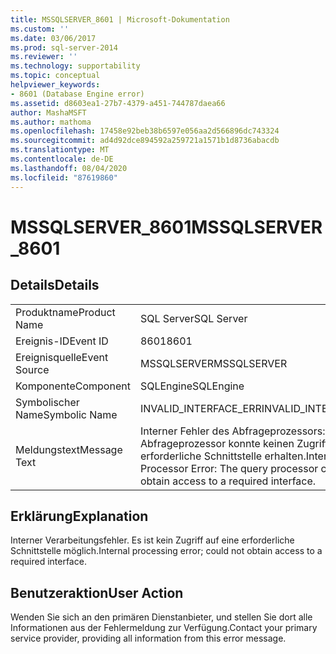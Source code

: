 ```yaml
---
title: MSSQLSERVER_8601 | Microsoft-Dokumentation
ms.custom: ''
ms.date: 03/06/2017
ms.prod: sql-server-2014
ms.reviewer: ''
ms.technology: supportability
ms.topic: conceptual
helpviewer_keywords:
- 8601 (Database Engine error)
ms.assetid: d8603ea1-27b7-4379-a451-744787daea66
author: MashaMSFT
ms.author: mathoma
ms.openlocfilehash: 17458e92beb38b6597e056aa2d566896dc743324
ms.sourcegitcommit: ad4d92dce894592a259721a1571b1d8736abacdb
ms.translationtype: MT
ms.contentlocale: de-DE
ms.lasthandoff: 08/04/2020
ms.locfileid: "87619860"
---
```

# <a name="mssqlserver_8601"></a><span data-ttu-id="5e20f-102">MSSQLSERVER_8601</span><span class="sxs-lookup"><span data-stu-id="5e20f-102">MSSQLSERVER_8601</span></span>
    
## <a name="details"></a><span data-ttu-id="5e20f-103">Details</span><span class="sxs-lookup"><span data-stu-id="5e20f-103">Details</span></span>  
  
|||  
|-|-|  
|<span data-ttu-id="5e20f-104">Produktname</span><span class="sxs-lookup"><span data-stu-id="5e20f-104">Product Name</span></span>|<span data-ttu-id="5e20f-105">SQL Server</span><span class="sxs-lookup"><span data-stu-id="5e20f-105">SQL Server</span></span>|  
|<span data-ttu-id="5e20f-106">Ereignis-ID</span><span class="sxs-lookup"><span data-stu-id="5e20f-106">Event ID</span></span>|<span data-ttu-id="5e20f-107">8601</span><span class="sxs-lookup"><span data-stu-id="5e20f-107">8601</span></span>|  
|<span data-ttu-id="5e20f-108">Ereignisquelle</span><span class="sxs-lookup"><span data-stu-id="5e20f-108">Event Source</span></span>|<span data-ttu-id="5e20f-109">MSSQLSERVER</span><span class="sxs-lookup"><span data-stu-id="5e20f-109">MSSQLSERVER</span></span>|  
|<span data-ttu-id="5e20f-110">Komponente</span><span class="sxs-lookup"><span data-stu-id="5e20f-110">Component</span></span>|<span data-ttu-id="5e20f-111">SQLEngine</span><span class="sxs-lookup"><span data-stu-id="5e20f-111">SQLEngine</span></span>|  
|<span data-ttu-id="5e20f-112">Symbolischer Name</span><span class="sxs-lookup"><span data-stu-id="5e20f-112">Symbolic Name</span></span>|<span data-ttu-id="5e20f-113">INVALID_INTERFACE_ERR</span><span class="sxs-lookup"><span data-stu-id="5e20f-113">INVALID_INTERFACE_ERR</span></span>|  
|<span data-ttu-id="5e20f-114">Meldungstext</span><span class="sxs-lookup"><span data-stu-id="5e20f-114">Message Text</span></span>|<span data-ttu-id="5e20f-115">Interner Fehler des Abfrageprozessors: Der Abfrageprozessor konnte keinen Zugriff auf eine erforderliche Schnittstelle erhalten.</span><span class="sxs-lookup"><span data-stu-id="5e20f-115">Internal Query Processor Error: The query processor could not obtain access to a required interface.</span></span>|  
  
## <a name="explanation"></a><span data-ttu-id="5e20f-116">Erklärung</span><span class="sxs-lookup"><span data-stu-id="5e20f-116">Explanation</span></span>  
 <span data-ttu-id="5e20f-117">Interner Verarbeitungsfehler. Es ist kein Zugriff auf eine erforderliche Schnittstelle möglich.</span><span class="sxs-lookup"><span data-stu-id="5e20f-117">Internal processing error; could not obtain access to a required interface.</span></span>  
  
## <a name="user-action"></a><span data-ttu-id="5e20f-118">Benutzeraktion</span><span class="sxs-lookup"><span data-stu-id="5e20f-118">User Action</span></span>  
 <span data-ttu-id="5e20f-119">Wenden Sie sich an den primären Dienstanbieter, und stellen Sie dort alle Informationen aus der Fehlermeldung zur Verfügung.</span><span class="sxs-lookup"><span data-stu-id="5e20f-119">Contact your primary service provider, providing all information from this error message.</span></span>  
  
  
